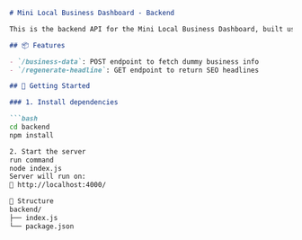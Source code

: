 
```markdown
# Mini Local Business Dashboard - Backend

This is the backend API for the Mini Local Business Dashboard, built using **Node.js** and **Express.js**.

## 📦 Features

- `/business-data`: POST endpoint to fetch dummy business info
- `/regenerate-headline`: GET endpoint to return SEO headlines

## 🚀 Getting Started

### 1. Install dependencies

```bash
cd backend
npm install

2. Start the server
run command
node index.js
Server will run on:
📍 http://localhost:4000/

📁 Structure
backend/
├── index.js
└── package.json